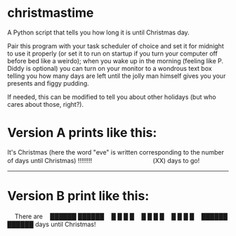 # christmastime
A Python script that tells you how long it is until Christmas day.

Pair this program with your task scheduler of choice and set it for midnight to use it properly
(or set it to run on startup if you turn your computer off before bed like a weirdo);
when you wake up in the morning (feeling like P. Diddy is optional) you can turn on your monitor 
to a wondrous text box telling you how many days are left until the jolly man himself 
gives you your presents and figgy pudding.

If needed, this can be modified to tell you about other holidays (but who cares about those, right?).


# Version A prints like this:

It's Christmas  (here the word "eve" is written 
corresponding to the number of days until Christmas) !!!!!!!!
‎‎‎‎‎‎‎‎ㅤ
‎‎‎‎‎‎‎‎ㅤ
‎‎‎‎‎‎‎‎ㅤ
‎‎‎‎‎‎‎‎ㅤ
‎‎‎‎‎‎‎‎ㅤ
‎‎‎‎‎‎‎‎ㅤ
‎‎‎‎‎‎‎‎ㅤ
‎‎‎‎‎‎‎‎ㅤ
(XX) days to go!
 
-------------------------------------------------------------------
# Version B print like this:

‎‎‎‎‎‎‎‎ㅤ   There are
‎‎‎‎‎‎‎‎ㅤ██████  ██████
‎‎‎‎‎‎‎‎ㅤ█    █  █    █
‎‎‎‎‎‎‎‎ㅤ█    █  █    █
‎‎‎‎‎‎‎‎ㅤ█    █  █    █
‎‎‎‎‎‎‎‎ㅤ██████  ██████
days until Christmas!
